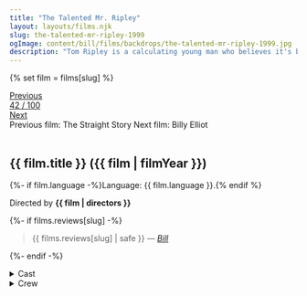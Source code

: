 ```yaml
---
title: "The Talented Mr. Ripley"
layout: layouts/films.njk
slug: the-talented-mr-ripley-1999
ogImage: content/bill/films/backdrops/the-talented-mr-ripley-1999.jpg
description: "Tom Ripley is a calculating young man who believes it's better to be a fake somebody than a real nobody. Opportunity knocks in the form of a wealthy U.S. shipbuilder who hires Tom to travel to Italy to bring back his playboy son, Dickie. Ripley worms his way into the idyllic lives of Dickie and his girlfriend, plunging into a daring scheme of duplicity, lies and murder."
---
```


{% set film = films[slug] %}

<nav class="films">
  <div class="prev">
    <a href="../the-straight-story-1999"><i class="fa-solid fa-chevron-left fa-xs"></i> Previous</a>
  </div>
  <div>
    <a class="simple" href="../">42 / 100</a>
  </div>
  <div class="next">
    <a href="../billy-elliot-2000">Next <i class="fa-solid fa-chevron-right fa-xs"></i></a>
  </div>
  <div class="hint">
    <span class="prev-hint">
      <span class="sr-only">Previous film:</span>
      The Straight Story
    </span>
    <span class="next-hint">
      <span class="sr-only">Next film:</span>
      Billy Elliot
    </span>
  </div>
</nav>

<article class="film slug-the-talented-mr-ripley-1999">
  <div class="backdrop-and-poster">
    <img class="poster" src="../films/posters/{{ slug }}.jpg" alt="">
    <img class="backdrop" src="../films/backdrops/{{ slug }}.jpg" alt="">
  </div>

  <h1>{{ film.title }} ({{ film | filmYear }})</h1>

  <p>
    {%- if film.language -%}Language: {{ film.language }}.{% endif %}
    
  </p>

  <p class="director">
    Directed by <strong>{{ film | directors }}</strong>
  </p>

  {%- if films.reviews[slug] -%}
    <blockquote> 
      {{ films.reviews[slug] | safe }} <em>—&nbsp;<a href="/bill">Bill</a></em>
    </blockquote> 
  {%- endif -%}

  <details>
    <summary>
      Cast
    </summary>
    <ul>
      {%- for cast in film.credits.cast -%}
        <li>
          {{ cast.name }} as <em>{{ cast.character }}</em>
        </li>
      {%- endfor -%}
    </ul>
  </details>

  <details>
    <summary>
      Crew
    </summary>
    <ul>
      {%- for crew in film.credits.crew -%}
        <li>
          {{ crew.name }} &mdash; <em>{{ crew.job }}</em>
        </li>
      {%- endfor -%}
    </ul>
  </details>

</article>
